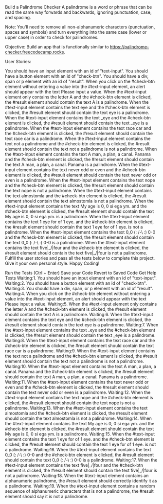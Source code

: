 Build a Palindrome Checker
A palindrome is a word or phrase that can be read the same way forwards and backwards, ignoring punctuation, case, and spacing.

Note: You'll need to remove all non-alphanumeric characters (punctuation, spaces and symbols) and turn everything into the same case (lower or upper case) in order to check for palindromes.

Objective: Build an app that is functionally similar to https://palindrome-checker.freecodecamp.rocks.

User Stories:

You should have an input element with an id of "text-input".
You should have a button element with an id of "check-btn".
You should have a div, span or p element with an id of "result".
When you click on the #check-btn element without entering a value into the #text-input element, an alert should appear with the text Please input a value.
When the #text-input element only contains the letter A and the #check-btn element is clicked, the #result element should contain the text A is a palindrome.
When the #text-input element contains the text eye and the #check-btn element is clicked, the #result element should contain the text eye is a palindrome.
When the #text-input element contains the text _eye and the #check-btn element is clicked, the #result element should contain the text _eye is a palindrome.
When the #text-input element contains the text race car and the #check-btn element is clicked, the #result element should contain the text race car is a palindrome.
When the #text-input element contains the text not a palindrome and the #check-btn element is clicked, the #result element should contain the text not a palindrome is not a palindrome.
When the #text-input element contains the text A man, a plan, a canal. Panama and the #check-btn element is clicked, the #result element should contain the text A man, a plan, a canal. Panama is a palindrome.
When the #text-input element contains the text never odd or even and the #check-btn element is clicked, the #result element should contain the text never odd or even is a palindrome.
When the #text-input element contains the text nope and the #check-btn element is clicked, the #result element should contain the text nope is not a palindrome.
When the #text-input element contains the text almostomla and the #check-btn element is clicked, the #result element should contain the text almostomla is not a palindrome.
When the #text-input element contains the text My age is 0, 0 si ega ym. and the #check-btn element is clicked, the #result element should contain the text My age is 0, 0 si ega ym. is a palindrome.
When the #text-input element contains the text 1 eye for of 1 eye. and the #check-btn element is clicked, the #result element should contain the text 1 eye for of 1 eye. is not a palindrome.
When the #text-input element contains the text 0_0 (: /-\ :) 0-0 and the #check-btn element is clicked, the #result element should contain the text 0_0 (: /-\ :) 0-0 is a palindrome.
When the #text-input element contains the text five|\_/|four and the #check-btn element is clicked, the #result element should contain the text five|\_/|four is not a palindrome.
Fulfill the user stories and pass all the tests below to complete this project. Give it your own personal style. Happy Coding!

Run the Tests (Ctrl + Enter)
Save your Code
Revert to Saved Code
Get Help
Tests
Waiting:1. You should have an input element with an id of "text-input".
Waiting:2. You should have a button element with an id of "check-btn".
Waiting:3. You should have a div, span, or p element with an id of "result".
Waiting:4. When you click on the #check-btn element without entering a value into the #text-input element, an alert should appear with the text Please input a value.
Waiting:5. When the #text-input element only contains the letter A and the #check-btn element is clicked, the #result element should contain the text A is a palindrome.
Waiting:6. When the #text-input element contains the text eye and the #check-btn element is clicked, the #result element should contain the text eye is a palindrome.
Waiting:7. When the #text-input element contains the text _eye and the #check-btn element is clicked, the #result element should contain the text _eye is a palindrome.
Waiting:8. When the #text-input element contains the text race car and the #check-btn element is clicked, the #result element should contain the text race car is a palindrome.
Waiting:9. When the #text-input element contains the text not a palindrome and the #check-btn element is clicked, the #result element should contain the text not a palindrome is not a palindrome.
Waiting:10. When the #text-input element contains the text A man, a plan, a canal. Panama and the #check-btn element is clicked, the #result element should contain the text A man, a plan, a canal. Panama is a palindrome.
Waiting:11. When the #text-input element contains the text never odd or even and the #check-btn element is clicked, the #result element should contain the text never odd or even is a palindrome.
Waiting:12. When the #text-input element contains the text nope and the #check-btn element is clicked, the #result element should contain the text nope is not a palindrome.
Waiting:13. When the #text-input element contains the text almostomla and the #check-btn element is clicked, the #result element should contain the text almostomla is not a palindrome.
Waiting:14. When the #text-input element contains the text My age is 0, 0 si ega ym. and the #check-btn element is clicked, the #result element should contain the text My age is 0, 0 si ega ym. is a palindrome.
Waiting:15. When the #text-input element contains the text 1 eye for of 1 eye. and the #check-btn element is clicked, the #result element should contain the text 1 eye for of 1 eye. is not a palindrome.
Waiting:16. When the #text-input element contains the text 0_0 (: /-\ :) 0-0 and the #check-btn element is clicked, the #result element should contain the text 0_0 (: /-\ :) 0-0 is a palindrome.
Waiting:17. When the #text-input element contains the text five|\_/|four and the #check-btn element is clicked, the #result element should contain the text five|\_/|four is not a palindrome.
Waiting:18. When the #text-input element contains an alphanumeric palindrome, the #result element should correctly identify it as a palindrome.
Waiting:19. When the #text-input element contains a random sequence of alphanumeric characters that is not a palindrome, the #result element should say it is not a palindrome.